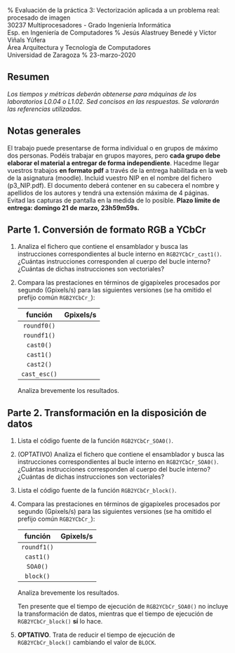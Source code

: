 % Evaluación de la práctica 3: Vectorización aplicada a un problema real: procesado de imagen  
  30237 Multiprocesadores - Grado Ingeniería Informática  
  Esp. en Ingeniería de Computadores
% Jesús Alastruey Benedé y Víctor Viñals Yúfera  
  Área Arquitectura y Tecnología de Computadores  
  Universidad de Zaragoza
% 23-marzo-2020


## Resumen

_Los tiempos y métricas deberán obtenerse para máquinas de los laboratorios L0.04 o L1.02.
Sed concisos en las respuestas. Se valorarán las referencias utilizadas._

## Notas generales

El trabajo puede presentarse de forma individual o en grupos de máximo dos personas.
Podéis trabajar en grupos mayores, pero **cada grupo debe elaborar el material a entregar de forma independiente**.
Hacedme llegar vuestros trabajos **en formato pdf** a través de la entrega habilitada en la web de la asignatura (moodle).
Incluid vuestro NIP en el nombre del fichero (p3_NIP.pdf). El documento deberá contener 
en su cabecera el nombre y apellidos de los autores y tendrá una extensión máxima de 4 páginas.
Evitad las capturas de pantalla en la medida de lo posible. 
**Plazo límite de entrega: domingo 21 de marzo, 23h59m59s.**

## Parte 1. Conversión de formato RGB a YCbCr

1.  Analiza el fichero que contiene el ensamblador y busca las instrucciones
    correspondientes al bucle interno en `RGB2YCbCr_cast1()`.  
    ¿Cuántas instrucciones corresponden al cuerpo del bucle interno?  
    ¿Cuántas de dichas instrucciones son vectoriales?  

2.  Compara las prestaciones en términos de gigapíxeles procesados por segundo (Gpixels/s)
    para las siguientes versiones (se ha omitido el prefijo común `RGB2YCbCr_`):

	|    función     | Gpixels/s |
	|:--------------:|:---------:|
	|   `roundf0()`  |           |
	|   `roundf1()`  |           |
	|    `cast0()`   |           |
	|    `cast1()`   |           |
	|    `cast2()`   |           |
	|  `cast_esc()`  |           |
	
    Analiza brevemente los resultados.


## Parte 2. Transformación en la disposición de datos

1.  Lista el código fuente de la función `RGB2YCbCr_SOA0()`.

2.  (OPTATIVO) Analiza el fichero que contiene el ensamblador y busca las instrucciones
    correspondientes al bucle interno en `RGB2YCbCr_SOA0()`.
    ¿Cuántas instrucciones corresponden al cuerpo del bucle interno?  
    ¿Cuántas de dichas instrucciones son vectoriales?  

3.  Lista el código fuente de la función `RGB2YCbCr_block()`.

4.  Compara las prestaciones en términos de gigapíxeles procesados por segundo (Gpixels/s)
    para las siguientes versiones (se ha omitido el prefijo común `RGB2YCbCr_`):

	|    función    | Gpixels/s |
	|:-------------:|:---------:|
	|  `roundf1()`  |           |
	|   `cast1()`   |           |
	|    `SOA0()`   |           |
	|   `block()`   |           |

    Analiza brevemente los resultados.

    Ten presente que el tiempo de ejecución de `RGB2YCbCr_SOA0()` no incluye
    la transformación de datos, mientras que el tiempo de ejecución de `RGB2YCbCr_block()`
    **sí** lo hace.

7.  **OPTATIVO**. Trata de reducir el tiempo de ejecución de `RGB2YCbCr_block()` cambiando el valor de `BLOCK`.

